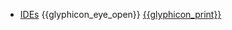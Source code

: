 * [IDEs]({{baseUrl}}/ides/)
  <trigger for="pop:ides-preview">{{glyphicon_eye_open}}</trigger> [{{glyphicon_print}}](ides/print.html)

<popover id="pop:ides-preview" title="IDEs {{glyphicon_eye_open}}" placement="right">
  <div slot="content">
    <include src="preview.md" />
  </div>
</popover>
